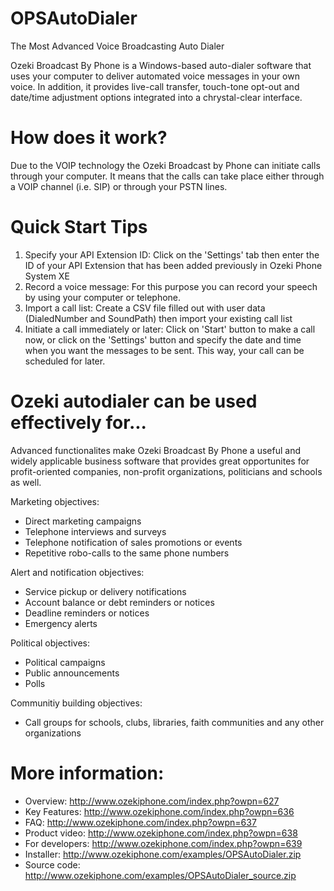 OPSAutoDialer
=============

The Most Advanced Voice Broadcasting Auto Dialer

Ozeki Broadcast By Phone is a Windows-based auto-dialer software that uses your computer to deliver automated voice messages in your own voice. In addition, it provides live-call transfer, touch-tone opt-out and date/time adjustment options integrated into a chrystal-clear interface.

How does it work?
=============
Due to the VOIP technology the Ozeki Broadcast by Phone can initiate calls through your computer. It means that the calls can take place either through a VOIP channel (i.e. SIP) or through your PSTN lines.

Quick Start Tips
=============
1. Specify your API Extension ID: Click on the 'Settings' tab then enter the ID of your API Extension that has been added previously in Ozeki Phone System XE
2. Record a voice message: For this purpose you can record your speech by using your computer or telephone.
3. Import a call list: Create a CSV file filled out with user data (DialedNumber and SoundPath) then import your existing call list
4. Initiate a call immediately or later: Click on 'Start' button to make a call now, or click on the 'Settings' button and specify the date and time when you want the messages to be sent. This way, your call can be scheduled for later.

Ozeki autodialer can be used effectively for...
=============
Advanced functionalites make Ozeki Broadcast By Phone a useful and widely applicable business software that provides great opportunites for profit-oriented companies, non-profit organizations, politicians and schools as well.

Marketing objectives:
- Direct marketing campaigns
- Telephone interviews and surveys
- Telephone notification of sales promotions or events
- Repetitive robo-calls to the same phone numbers

Alert and notification objectives:
- Service pickup or delivery notifications
- Account balance or debt reminders or notices
- Deadline reminders or notices
- Emergency alerts

Political objectives:
- Political campaigns
- Public announcements
- Polls

Communitiy building objectives:
- Call groups for schools, clubs, libraries, faith communities and any other organizations

More information:
==============
- Overview: http://www.ozekiphone.com/index.php?owpn=627
- Key Features: http://www.ozekiphone.com/index.php?owpn=636
- FAQ: http://www.ozekiphone.com/index.php?owpn=637
- Product video: http://www.ozekiphone.com/index.php?owpn=638
- For developers: http://www.ozekiphone.com/index.php?owpn=639
- Installer: http://www.ozekiphone.com/examples/OPSAutoDialer.zip
- Source code: http://www.ozekiphone.com/examples/OPSAutoDialer_source.zip
